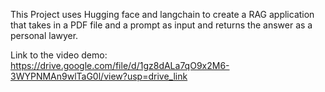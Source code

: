 This Project uses Hugging face and langchain to create a RAG application that takes in a PDF file and a prompt as input and returns the answer as a personal lawyer.

Link to the video demo: https://drive.google.com/file/d/1gz8dALa7qO9x2M6-3WYPNMAn9wlTaG0l/view?usp=drive_link
